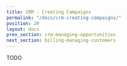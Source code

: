 ```yaml
---
title: CRM - Creating Campaigns
permalink: "/docs/crm-creating-campaigns/"
position: 20
layout: docs
prev_section: crm-managing-opportunities
next_section: billing-managing-customers
---
```


TODO
